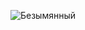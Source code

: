 ![Безымянный](https://user-images.githubusercontent.com/116311108/200306142-d779716c-c3bd-4237-a64a-a4ac7bd549ba.png)
